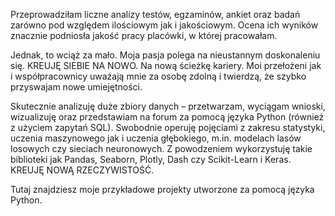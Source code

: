 Przeprowadziłam liczne analizy testów, egzaminów, ankiet oraz badań zarówno pod względem ilościowym jak i jakościowym. Ocena ich wyników znacznie podniosła jakość pracy placówki, w której pracowałam. 

Jednak, to wciąż za mało. Moja pasja polega na nieustannym doskonaleniu się. 
KREUJĘ  SIEBIE NA NOWO. Na nową ścieżkę kariery. Moi przełożeni jak i współpracownicy uważają mnie za osobę zdolną i  twierdzą, że szybko przyswajam nowe umiejętności. 

Skutecznie analizuję duże zbiory danych – przetwarzam, wyciągam wnioski, wizualizuję oraz przedstawiam na forum za  pomocą języka Python (również z użyciem zapytań SQL). 
Swobodnie operuję pojęciami z zakresu statystyki, uczenia maszynowego jak i uczenia głębokiego, m.in. modelach lasów losowych czy sieciach neuronowych. 
Z powodzeniem wykorzystuję takie biblioteki jak Pandas, Seaborn, Plotly, Dash czy Scikit-Learn i Keras. KREUJĘ NOWĄ RZECZYWISTOŚĆ.

Tutaj znajdziesz moje przykładowe projekty utworzone za pomocą języka Python.

